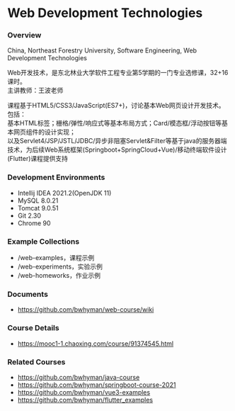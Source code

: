 # Web Development Technologies
### Overview
China, Northeast Forestry University, Software Engineering, Web Development Technologies

Web开发技术，是东北林业大学软件工程专业第5学期的一门专业选修课，32+16课时。  
主讲教师：王波老师

课程基于HTML5/CSS3/JavaScript(ES7+)，讨论基本Web网页设计开发技术。包括：  
基本HTML标签；栅格/弹性/响应式等基本布局方式；Card/模态框/浮动按钮等基本网页组件的设计实现；  
以及Servlet4/JSP/JSTL/JDBC/异步非阻塞Servlet&Filter等基于java的服务器端技术，为后续Web系统框架(Springboot+SpringCloud+Vue)/移动终端软件设计(Flutter)课程提供支持

### Development Environments
 - Intellij IDEA 2021.2(OpenJDK 11)
 - MySQL 8.0.21
 - Tomcat 9.0.51
 - Git 2.30
 - Chrome 90

### Example Collections
 - /web-examples，课程示例
 - /web-experiments，实验示例 
 - /web-homeworks，作业示例 

### Documents
 - https://github.com/bwhyman/web-course/wiki
 
### Course Details
 - https://mooc1-1.chaoxing.com/course/91374545.html
 
### Related Courses
 - https://github.com/bwhyman/java-course
 - https://github.com/bwhyman/springboot-course-2021
 - https://github.com/bwhyman/vue3-examples
 - https://github.com/bwhyman/flutter_examples
